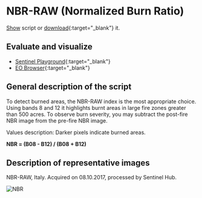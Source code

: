 # NBR-RAW (Normalized Burn Ratio)

<a href="#" id='togglescript'>Show</a> script or [download](script.js){:target="_blank"} it.
<div id='script_view' style="display:none">
{% highlight javascript %}
      {% include_relative script.js %}
{% endhighlight %}
</div>

## Evaluate and visualize
 - [Sentinel Playground](https://apps.sentinel-hub.com/sentinel-playground/?source=S2&lat=40.39519549132737&lng=-3.739471435546875&zoom=11&preset=CUSTOM&layers=B01,B02,B03&maxcc=7&gain=1.0&gamma=1.0&time=2019-05-01%7C2019-11-21&atmFilter=&showDates=false&evalscript=IC8vIE5vcm1hbGl6ZWQgRGlmZmVyZW5jZSBOSVIvU1dJUiBOb3JtYWxpemVkIEJ1cm4gUmF0aW8gKGFiYnJ2LiBOQlIpCi8vIEdlbmVyYWwgZm9ybXVsYTogKE5JUiAtIFNXSVIpIC8gKE5JUiArIFNXSVIpCi8vIFVSTCBodHRwczovL3d3dy5pbmRleGRhdGFiYXNlLmRlL2RiL3NpLXNpbmdsZS5waHA%2Fc2Vuc29yX2lkPTk2JnJzaW5kZXhfaWQ9NTMKCmxldCBpbmRleCA9IChCMDggLSBCMTIpIC8gKEIwOCArIEIxMik7CnJldHVybltpbmRleF0%3D){:target="_blank"}
 - [EO Browser](https://apps.sentinel-hub.com/eo-browser/?zoom=11&lat=42.5463&lng=11.5961&themeId=DEFAULT-THEME&datasetId=S2L1C&fromTime=2019-12-10T00%3A00%3A00.000Z&toTime=2019-12-10T23%3A59%3A59.999Z&visualizationUrl=https%3A%2F%2Fservices.sentinel-hub.com%2Fogc%2Fwms%2F42924c6c-257a-4d04-9b8e-36387513a99c&evalscript=Ly8gTm9ybWFsaXplZCBEaWZmZXJlbmNlIE5JUi9TV0lSIE5vcm1hbGl6ZWQgQnVybiBSYXRpbyAoYWJicnYuIE5CUikKLy8KLy8gR2VuZXJhbCBmb3JtdWxhOiAoTklSIC0gU1dJUikgLyAoTklSICsgU1dJUikKLy8KLy8gVVJMIGh0dHBzOi8vd3d3LmluZGV4ZGF0YWJhc2UuZGUvZGIvc2ktc2luZ2xlLnBocD9zZW5zb3JfaWQ9OTYmcnNpbmRleF9pZD01MwovLwoKbGV0IGluZGV4ID0gKEIwOCAtIEIxMikgLyAoQjA4ICsgQjEyKTsKcmV0dXJuW2luZGV4XQ%3D%3D){:target="_blank"}

## General description of the script

To detect burned areas, the NBR-RAW index is the most appropriate choice. Using bands 8 and 12 it highlights burnt areas in large fire zones greater than 500 acres. To observe burn severity, you may subtract the post-fire NBR image from the pre-fire NBR image.

Values description: Darker pixels indicate burned areas.


**NBR = (B08 - B12) / (B08 + B12)**

## Description of representative images

NBR-RAW, Italy. Acquired on 08.10.2017, processed by Sentinel Hub. 

![NBR](fig/fig1.png)